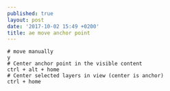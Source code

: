 ```yaml
---
published: true
layout: post
date: '2017-10-02 15:49 +0200'
title: ae move anchor point
---
```

    # move manually
    y
    # Center anchor point in the visible content
    ctrl + alt + home
    # Center selected layers in view (center is anchor)
    ctrl + home